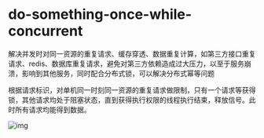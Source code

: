# do-something-once-while-concurrent
解决并发时对同一资源的重复请求、缓存穿透、数据重复计算，如第三方接口重复请求、redis、数据库重复请求，避免对第三方依赖造成过大压力，以至于服务崩溃，影响到其他服务，同时配合分布式锁，可以解决分布式幂等问题

根据请求标识，对单机同一时刻同一资源的重复请求做限制，只有一个请求等获得锁，其他请求均处于阻塞状态，直到获得执行权限的线程执行结束，释放信号。此时所有请求均能得到数据。

![img](https://github.com/abusizhishen/justOnceWhileCocurrent/blob/master/example.jpg?raw=true)
